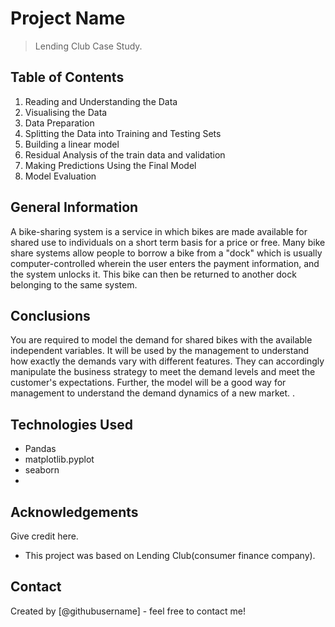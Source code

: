 # Project Name
> Lending Club Case Study.


## Table of Contents
1. Reading and Understanding the Data
2. Visualising the Data
3. Data Preparation
4. Splitting the Data into Training and Testing Sets
5. Building a linear model
6. Residual Analysis of the train data and validation
7. Making Predictions Using the Final Model
8. Model Evaluation


<!-- You can include any other section that is pertinent to your problem -->

## General Information
A bike-sharing system is a service in which bikes are made available for shared use to individuals on a short term basis for a price or free. 
Many bike share systems allow people to borrow a bike from a "dock" which is usually computer-controlled wherein the user enters the payment information, 
and the system unlocks it. This bike can then be returned to another dock belonging to the same system.

<!-- You don't have to answer all the questions - just the ones relevant to your project. -->

## Conclusions
You are required to model the demand for shared bikes with the available independent variables. 
It will be used by the management to understand how exactly the demands vary with different features. 
They can accordingly manipulate the business strategy to meet the demand levels and meet the customer's expectations. 
Further, the model will be a good way for management to understand the demand dynamics of a new market. .

<!-- You don't have to answer all the questions - just the ones relevant to your project. -->


## Technologies Used
- Pandas
- matplotlib.pyplot
- seaborn
- 

<!-- As the libraries versions keep on changing, it is recommended to mention the version of library used in this project -->

## Acknowledgements
Give credit here.
- This project was based on Lending Club(consumer finance company).


## Contact
Created by [@githubusername] - feel free to contact me!


<!-- Optional -->
<!-- ## License -->
<!-- This project is open source and available under the [... License](). -->

<!-- You don't have to include all sections - just the one's relevant to your project -->
